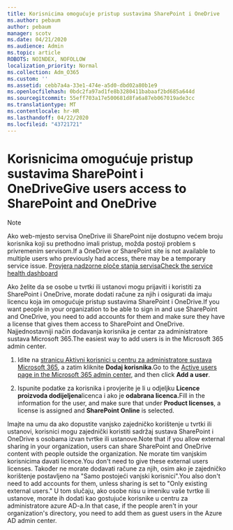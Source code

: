 ```yaml
---
title: Korisnicima omogućuje pristup sustavima SharePoint i OneDrive
ms.author: pebaum
author: pebaum
manager: scotv
ms.date: 04/21/2020
ms.audience: Admin
ms.topic: article
ROBOTS: NOINDEX, NOFOLLOW
localization_priority: Normal
ms.collection: Adm_O365
ms.custom: ''
ms.assetid: cebb7a4a-33e1-474e-a5d0-dbd02a80b1e9
ms.openlocfilehash: 0bdc2fa97ad1fe8b3280411babaaf2bd685a644d
ms.sourcegitcommit: 55eff703a17e500681d8fa6a87eb067019ade3cc
ms.translationtype: MT
ms.contentlocale: hr-HR
ms.lasthandoff: 04/22/2020
ms.locfileid: "43721721"
---
```

# <a name="give-users-access-to-sharepoint-and-onedrive"></a><span data-ttu-id="21b9b-102">Korisnicima omogućuje pristup sustavima SharePoint i OneDrive</span><span class="sxs-lookup"><span data-stu-id="21b9b-102">Give users access to SharePoint and OneDrive</span></span>

> [!NOTE]
> <span data-ttu-id="21b9b-103">Ako web-mjesto servisa OneDrive ili SharePoint nije dostupno većem broju korisnika koji su prethodno imali pristup, možda postoji problem s privremenim servisom.</span><span class="sxs-lookup"><span data-stu-id="21b9b-103">If a OneDrive or SharePoint site is not available to multiple users who previously had access, there may be a temporary service issue.</span></span> [<span data-ttu-id="21b9b-104">Provjera nadzorne ploče stanja servisa</span><span class="sxs-lookup"><span data-stu-id="21b9b-104">Check the service health dashboard</span></span>](https://portal.office.com/adminportal/home#/servicehealth)
  
<span data-ttu-id="21b9b-105">Ako želite da se osobe u tvrtki ili ustanovi mogu prijaviti i koristiti za SharePoint i OneDrive, morate dodati račune za njih i osigurati da imaju licencu koja im omogućuje pristup sustavima SharePoint i OneDrive.</span><span class="sxs-lookup"><span data-stu-id="21b9b-105">If you want people in your organization to be able to sign in and use SharePoint and OneDrive, you need to add accounts for them and make sure they have a license that gives them access to SharePoint and OneDrive.</span></span> <span data-ttu-id="21b9b-106">Najjednostavniji način dodavanja korisnika je centar za administratore sustava Microsoft 365.</span><span class="sxs-lookup"><span data-stu-id="21b9b-106">The easiest way to add users is in the Microsoft 365 admin center.</span></span>
  
1. <span data-ttu-id="21b9b-107">Idite na [stranicu Aktivni korisnici u centru za administratore sustava Microsoft 365](https://portal.office.com/adminportal/home#/users), a zatim kliknite **Dodaj korisnika**.</span><span class="sxs-lookup"><span data-stu-id="21b9b-107">Go to the [Active users page in the Microsoft 365 admin center](https://portal.office.com/adminportal/home#/users), and then click **Add a user**.</span></span>
    
2. <span data-ttu-id="21b9b-108">Ispunite podatke za korisnika i provjerite je li u odjeljku **Licence proizvoda dodijeljena**licenca i ako je **odabrana licenca.**</span><span class="sxs-lookup"><span data-stu-id="21b9b-108">Fill in the information for the user, and make sure that under **Product licenses**, a license is assigned and **SharePoint Online** is selected.</span></span> 
    
<span data-ttu-id="21b9b-109">Imajte na umu da ako dopustite vanjsko zajedničko korištenje u tvrtki ili ustanovi, korisnici mogu zajednički koristiti sadržaj sustava SharePoint i OneDrive s osobama izvan tvrtke ili ustanove.</span><span class="sxs-lookup"><span data-stu-id="21b9b-109">Note that if you allow external sharing in your organization, users can share SharePoint and OneDrive content with people outside the organization.</span></span> <span data-ttu-id="21b9b-110">Ne morate tim vanjskim korisnicima davati licence.</span><span class="sxs-lookup"><span data-stu-id="21b9b-110">You don't need to give these external users licenses.</span></span> <span data-ttu-id="21b9b-111">Također ne morate dodavati račune za njih, osim ako je zajedničko korištenje postavljeno na "Samo postojeći vanjski korisnici".</span><span class="sxs-lookup"><span data-stu-id="21b9b-111">You also don't need to add accounts for them, unless sharing is set to "Only existing external users."</span></span> <span data-ttu-id="21b9b-112">U tom slučaju, ako osobe nisu u imeniku vaše tvrtke ili ustanove, morate ih dodati kao gostujuće korisnike u centru za administratore azure AD-a.</span><span class="sxs-lookup"><span data-stu-id="21b9b-112">In that case, if the people aren't in your organization's directory, you need to add them as guest users in the Azure AD admin center.</span></span>
  

